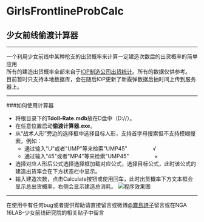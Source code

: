 GirlsFrontlineProbCalc
====================
少女前线偷渡计算器
----------------------------------
***
一个利用少女前线中某种枪支的出货概率来计算一定建造次数后的出货概率的简单应用<br>
所有的建造出货概率全部来自于[IOP制造公司出货统计](http://gfdb.baka.pw/statistician.html)。所有的数据仅供参考。<br>
目前暂时只支持本地数据库，会在随后IOP更新了新霰弹数据后抽时间上传到服务器上。
***
###如何使用计算器
 - 将根目录下的**Tdoll-Rate.mdb**放在D盘中（D://）。<br>
 - 在任意位置启动**偷渡计算器.exe**。
 - 从“战术人形”旁边的选择框中选择目标人形，支持首字母搜索但不支持模糊搜索，例如：
    - 通过输入"U"或者"UMP"等来检索"UMP45"&nbsp;&nbsp;&nbsp;&nbsp;&nbsp;&nbsp;&nbsp;&nbsp;&nbsp;&nbsp;&nbsp;&nbsp;&nbsp;&nbsp;&nbsp;&nbsp;&nbsp;√
    - 通过输入"45"或者"MP4"等来检索"UMP45"&nbsp;&nbsp;&nbsp;&nbsp;&nbsp;&nbsp;&nbsp;&nbsp;&nbsp;&nbsp;&nbsp;&nbsp;&nbsp;&nbsp;&nbsp;&nbsp;&nbsp;×
 - 选择对应人形后公式选择选择框加载对应公式，选择目标公式，此时该公式的建造出货率会在下方状态栏中显示。
 - 输入建造次数，点击Calculate按钮或使用回车，此时出货概率下方文本框会显示总出货概率，右侧会显示建造总消耗。
![程序效果图](https://upload-images.jianshu.io/upload_images/13042575-7f81f37533ab64dd.png?imageMogr2/auto-orient/strip%7CimageView2/2/w/1240)
***
在使用中有任何bug或者提供帮助请直接留言或微博[@霧島詩子](https://weibo.com/u/1834169003)留言或在NGA 16LAB-少女前线研究院的相关贴子中留言
